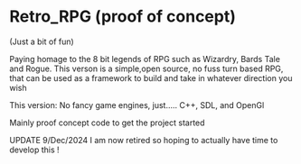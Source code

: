 # Retro_RPG (proof of concept)
(Just a bit of fun)

Paying homage to the 8 bit legends of RPG such as Wizardry, Bards Tale and Rogue. 
This verson is a simple,open source, no fuss turn based RPG, that can be used as a framework to build and take in whatever direction you wish

This version:
No fancy game engines, just..... C++, SDL, and OpenGl

Mainly proof concept code to get the project started

UPDATE 9/Dec/2024
I am now retired so hoping to actually have time to develop this !



